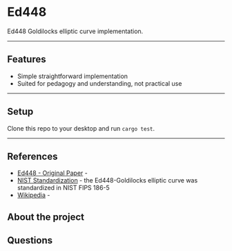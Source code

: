 Ed448
============

Ed448 Goldilocks elliptic curve implementation.

---

## Features
- Simple straightforward implementation
- Suited for pedagogy and understanding, not practical use
---

## Setup
Clone this repo to your desktop and run `cargo test`.

---

## References

- [Ed448 - Original Paper](https://eprint.iacr.org/2015/625) - 
- [NIST Standardization](https://csrc.nist.gov/publications/detail/fips/186/5/final) - the Ed448-Goldilocks elliptic curve was standardized in NIST FIPS 186-5
- [Wikipedia](https://en.wikipedia.org/wiki/Curve448) - 

## About the project

## Questions
